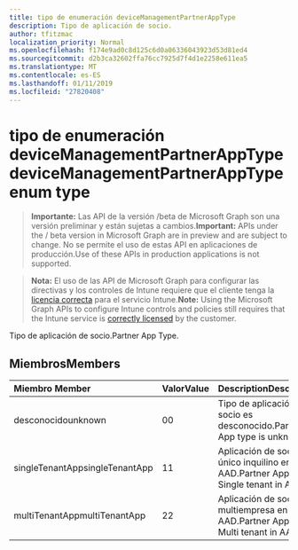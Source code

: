 ```yaml
---
title: tipo de enumeración deviceManagementPartnerAppType
description: Tipo de aplicación de socio.
author: tfitzmac
localization_priority: Normal
ms.openlocfilehash: f174e9ad0c8d125c6d0a06336043923d53d81ed4
ms.sourcegitcommit: d2b3ca32602ffa76cc7925d7f4d1e2258e611ea5
ms.translationtype: MT
ms.contentlocale: es-ES
ms.lasthandoff: 01/11/2019
ms.locfileid: "27820408"
---
```

# <a name="devicemanagementpartnerapptype-enum-type"></a><span data-ttu-id="9ce85-103">tipo de enumeración deviceManagementPartnerAppType</span><span class="sxs-lookup"><span data-stu-id="9ce85-103">deviceManagementPartnerAppType enum type</span></span>

> <span data-ttu-id="9ce85-104">**Importante:** Las API de la versión /beta de Microsoft Graph son una versión preliminar y están sujetas a cambios.</span><span class="sxs-lookup"><span data-stu-id="9ce85-104">**Important:** APIs under the / beta version in Microsoft Graph are in preview and are subject to change.</span></span> <span data-ttu-id="9ce85-105">No se permite el uso de estas API en aplicaciones de producción.</span><span class="sxs-lookup"><span data-stu-id="9ce85-105">Use of these APIs in production applications is not supported.</span></span>

> <span data-ttu-id="9ce85-106">**Nota:** El uso de las API de Microsoft Graph para configurar las directivas y los controles de Intune requiere que el cliente tenga la [licencia correcta](https://go.microsoft.com/fwlink/?linkid=839381) para el servicio Intune.</span><span class="sxs-lookup"><span data-stu-id="9ce85-106">**Note:** Using the Microsoft Graph APIs to configure Intune controls and policies still requires that the Intune service is [correctly licensed](https://go.microsoft.com/fwlink/?linkid=839381) by the customer.</span></span>

<span data-ttu-id="9ce85-107">Tipo de aplicación de socio.</span><span class="sxs-lookup"><span data-stu-id="9ce85-107">Partner App Type.</span></span>
## <a name="members"></a><span data-ttu-id="9ce85-108">Miembros</span><span class="sxs-lookup"><span data-stu-id="9ce85-108">Members</span></span>
|<span data-ttu-id="9ce85-109">Miembro	</span><span class="sxs-lookup"><span data-stu-id="9ce85-109">Member</span></span>|<span data-ttu-id="9ce85-110">Valor</span><span class="sxs-lookup"><span data-stu-id="9ce85-110">Value</span></span>|<span data-ttu-id="9ce85-111">Description</span><span class="sxs-lookup"><span data-stu-id="9ce85-111">Description</span></span>|
|:---|:---|:---|
|<span data-ttu-id="9ce85-112">desconocido</span><span class="sxs-lookup"><span data-stu-id="9ce85-112">unknown</span></span>|<span data-ttu-id="9ce85-113">0</span><span class="sxs-lookup"><span data-stu-id="9ce85-113">0</span></span>|<span data-ttu-id="9ce85-114">Tipo de aplicación de socio es desconocido.</span><span class="sxs-lookup"><span data-stu-id="9ce85-114">Partner App type is unknown.</span></span>|
|<span data-ttu-id="9ce85-115">singleTenantApp</span><span class="sxs-lookup"><span data-stu-id="9ce85-115">singleTenantApp</span></span>|<span data-ttu-id="9ce85-116">1</span><span class="sxs-lookup"><span data-stu-id="9ce85-116">1</span></span>|<span data-ttu-id="9ce85-117">Aplicación de socio es único inquilino en AAD.</span><span class="sxs-lookup"><span data-stu-id="9ce85-117">Partner App is Single tenant in AAD.</span></span>|
|<span data-ttu-id="9ce85-118">multiTenantApp</span><span class="sxs-lookup"><span data-stu-id="9ce85-118">multiTenantApp</span></span>|<span data-ttu-id="9ce85-119">2</span><span class="sxs-lookup"><span data-stu-id="9ce85-119">2</span></span>|<span data-ttu-id="9ce85-120">Aplicación de socio es multiempresa en AAD.</span><span class="sxs-lookup"><span data-stu-id="9ce85-120">Partner App is Multi tenant in AAD.</span></span>|





